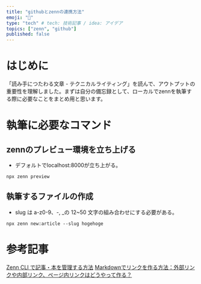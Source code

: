 ```yaml
---
title: "githubとzennの連携方法"
emoji: "🌟"
type: "tech" # tech: 技術記事 / idea: アイデア
topics: ["zenn", "github"]
published: false
---
```


# はじめに
「読み手につたわる文章 - テクニカルライティング」を読んで、アウトプットの重要性を理解しました。まずは自分の備忘録として、ローカルでzennを執筆する際に必要なことをまとめ用と思います。


# 執筆に必要なコマンド

## zennのプレビュー環境を立ち上げる
- デフォルトでlocalhost:8000が立ち上がる。

```
npx zenn preview
```

## 執筆するファイルの作成

- slug は a-z0-9、-, \_の 12~50 文字の組み合わせにする必要がある。

```
npx zenn new:article --slug hogehoge
```

# 参考記事
[Zenn CLI で記事・本を管理する方法](https://zenn.dev/zenn/articles/zenn-cli-guide)
[Markdownでリンクを作る方法：外部リンクや内部リンク、ページ内リンクはどうやって作る？](https://growi.cloud/blog/3044#)